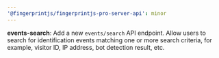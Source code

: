 ```yaml
---
'@fingerprintjs/fingerprintjs-pro-server-api': minor
---
```


**events-search**: Add a new `events/search` API endpoint. Allow users to search for identification events matching one or more search criteria, for example, visitor ID, IP address, bot detection result, etc.

